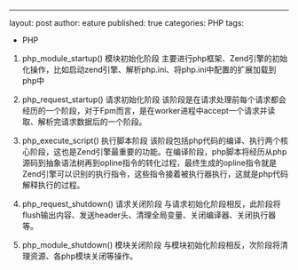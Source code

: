 ---
layout: post
author: eature
published: true
categories: PHP
tags:
- PHP

1. php_module_startup() 模块初始化阶段
	主要进行php框架、Zend引擎的初始化操作，比如启动zend引擎、解析php.ini、将php.ini中配置的扩展加载到php中

2. php_request_startup() 请求初始化阶段
	该阶段是在请求处理前每个请求都会经历的一个阶段，对于Fpm而言，是在worker进程中accept一个请求并读取、解析完请求数据后的一个阶段。

3. php_execute_script() 执行脚本阶段
	该阶段包括php代码的编译、执行两个核心阶段，这也是Zend引擎最重要的功能。在编译阶段，php脚本将经历从php源码到抽象语法树再到opline指令的转化过程，最终生成的opline指令就是Zend引擎可以识别的执行指令，这些指令接着被执行器执行，这就是php代码解释执行的过程。

4. php_request_shutdown() 请求关闭阶段
	与请求初始化阶段相反，此阶段将flush输出内容、发送header头、清理全局变量、关闭编译器、关闭执行器等。

5. php_module_shutdown() 模块关闭阶段
	与模块初始化阶段相反，次阶段将清理资源、各php模块关闭等操作。
